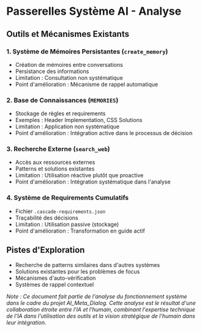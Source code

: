 # Passerelles Système AI - Analyse

## Outils et Mécanismes Existants

### 1. Système de Mémoires Persistantes (`create_memory`)
- Création de mémoires entre conversations
- Persistance des informations
- Limitation : Consultation non systématique
- Point d'amélioration : Mécanisme de rappel automatique

### 2. Base de Connaissances (`MEMORIES`)
- Stockage de règles et requirements
- Exemples : Header Implementation, CSS Solutions
- Limitation : Application non systématique
- Point d'amélioration : Intégration active dans le processus de décision

### 3. Recherche Externe (`search_web`)
- Accès aux ressources externes
- Patterns et solutions existantes
- Limitation : Utilisation réactive plutôt que proactive
- Point d'amélioration : Intégration systématique dans l'analyse

### 4. Système de Requirements Cumulatifs
- Fichier `.cascade-requirements.json`
- Traçabilité des décisions
- Limitation : Utilisation passive (stockage)
- Point d'amélioration : Transformation en guide actif

## Pistes d'Exploration
- Recherche de patterns similaires dans d'autres systèmes
- Solutions existantes pour les problèmes de focus
- Mécanismes d'auto-vérification
- Systèmes de rappel contextuel

*Note : Ce document fait partie de l'analyse du fonctionnement système dans le cadre du projet AI_Meta_Dialog. Cette analyse est le résultat d'une collaboration étroite entre l'IA et l'humain, combinant l'expertise technique de l'IA dans l'utilisation des outils et la vision stratégique de l'humain dans leur intégration.*

